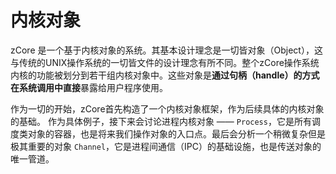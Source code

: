 # 内核对象

zCore 是一个基于内核对象的系统。其基本设计理念是一切皆对象（Object），这与传统的UNIX操作系统的一切皆文件的设计理念有所不同。整个zCore操作系统内核的功能被划分到若干组内核对象中。这些对象是**通过句柄（handle）的方式在系统调用中直接**暴露给用户程序使用。

作为一切的开始，zCore首先构造了一个内核对象框架，作为后续具体的内核对象的基础。
作为具体例子，接下来会讨论进程内核对象 —— `Process`，它是所有调度类对象的容器，也是将来我们操作对象的入口点。最后会分析一个稍微复杂但是极其重要的对象 `Channel`，它是进程间通信（IPC）的基础设施，也是传送对象的唯一管道。